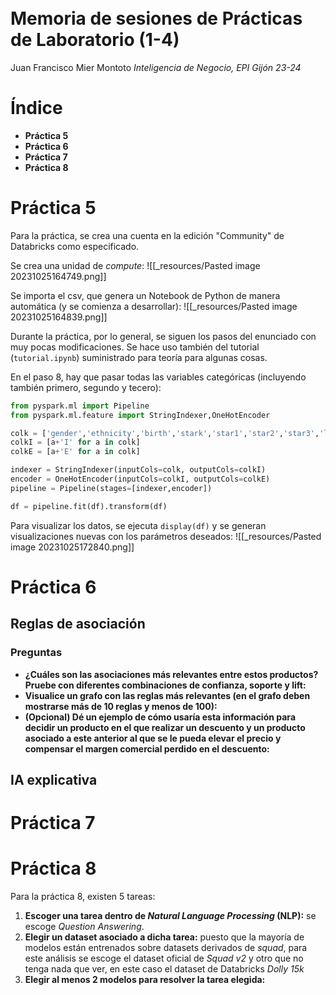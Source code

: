 <br><br><br><br><br><br><br><br><br><br><br><br>
# Memoria de sesiones de Prácticas de Laboratorio  (1-4)
Juan Francisco Mier Montoto
*Inteligencia de Negocio, EPI Gijón 23-24*

<div style="page-break-after: always;"></div>

# Índice
- **Práctica 5**
- **Práctica 6**
- **Práctica 7**
- **Práctica 8**

# Práctica 5
Para la práctica, se crea una cuenta en la edición "Community" de Databricks como especificado.

Se crea una unidad de *compute*:
![[_resources/Pasted image 20231025164749.png]]

Se importa el csv, que genera un Notebook de Python de manera automática (y se comienza a desarrollar):
![[_resources/Pasted image 20231025164839.png]]

Durante la práctica, por lo general, se siguen los pasos del enunciado con muy pocas modificaciones. Se hace uso también del tutorial (`tutorial.ipynb`) suministrado para teoría para algunas cosas.

En el paso 8, hay que pasar todas las variables categóricas (incluyendo también primero, segundo y tecero):
```python
from pyspark.ml import Pipeline
from pyspark.ml.feature import StringIndexer,OneHotEncoder

colk = ['gender','ethnicity','birth','stark','star1','star2','star3','lunchk','lunch1','lunch2','lunch3','schoolk','school1','school2','school3','degreek','degree1','degree2','degree3','ladderk','ladder1','ladder2','ladder3','tethnicityk','tethnicity1','tethnicity2','tethnicity3','systemk','system1','system2','system3','schoolidk','schoolid1','schoolid2','schoolid3']
colkI = [a+'I' for a in colk]
colkE = [a+'E' for a in colk]

indexer = StringIndexer(inputCols=colk, outputCols=colkI)
encoder = OneHotEncoder(inputCols=colkI, outputCols=colkE)
pipeline = Pipeline(stages=[indexer,encoder])

df = pipeline.fit(df).transform(df)
```

Para visualizar los datos, se ejecuta `display(df)` y se generan visualizaciones nuevas con los parámetros deseados:
![[_resources/Pasted image 20231025172840.png]]

# Práctica 6
## Reglas de asociación

### Preguntas
- **¿Cuáles son las asociaciones más relevantes entre estos productos? Pruebe con diferentes combinaciones de confianza, soporte y lift:**
- **Visualice un grafo con las reglas más relevantes (en el grafo deben mostrarse más de 10 reglas y menos de 100):**
- **(Opcional) Dé un ejemplo de cómo usaría esta información para decidir un producto en el que realizar un descuento y un producto asociado a este anterior al que se le pueda elevar el precio y compensar el margen comercial perdido en el descuento:**

## IA explicativa


# Práctica 7


# Práctica 8
Para la práctica 8, existen 5 tareas:
1. **Escoger una tarea dentro de *Natural Language Processing* (NLP):** se escoge *Question Answering*.
2. **Elegir un dataset asociado a dicha tarea:** puesto que la mayoría de modelos están entrenados sobre datasets derivados de *squad*, para este análisis se escoge el dataset oficial de *Squad v2* y otro que no tenga nada que ver, en este caso el dataset de Databricks *Dolly 15k*
3. **Elegir al menos 2 modelos para resolver la tarea elegida:** 
